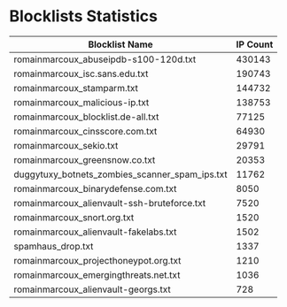 # Blocklists Statistics
| Blocklist Name | IP Count |
|----|----|
| romainmarcoux_abuseipdb-s100-120d.txt | 430143 |
| romainmarcoux_isc.sans.edu.txt | 190743 |
| romainmarcoux_stamparm.txt | 144732 |
| romainmarcoux_malicious-ip.txt | 138753 |
| romainmarcoux_blocklist.de-all.txt | 77125 |
| romainmarcoux_cinsscore.com.txt | 64930 |
| romainmarcoux_sekio.txt | 29791 |
| romainmarcoux_greensnow.co.txt | 20353 |
| duggytuxy_botnets_zombies_scanner_spam_ips.txt | 11762 |
| romainmarcoux_binarydefense.com.txt | 8050 |
| romainmarcoux_alienvault-ssh-bruteforce.txt | 7520 |
| romainmarcoux_snort.org.txt | 1520 |
| romainmarcoux_alienvault-fakelabs.txt | 1502 |
| spamhaus_drop.txt | 1337 |
| romainmarcoux_projecthoneypot.org.txt | 1210 |
| romainmarcoux_emergingthreats.net.txt | 1036 |
| romainmarcoux_alienvault-georgs.txt | 728 |
